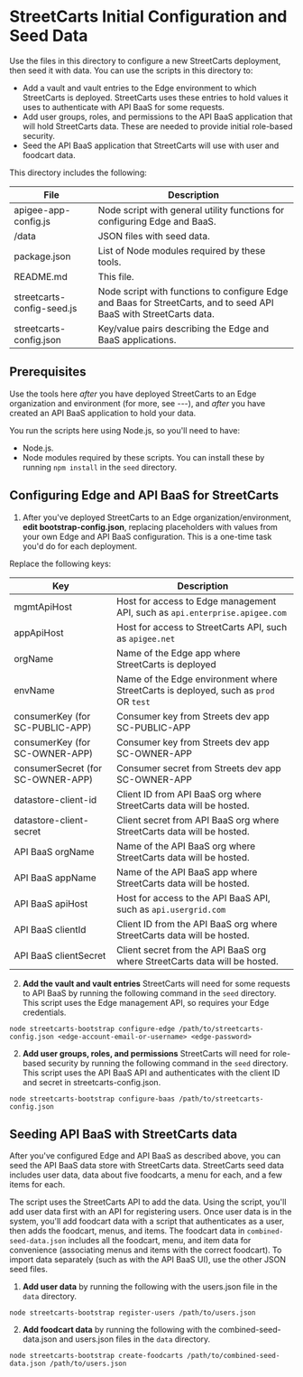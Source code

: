 # StreetCarts Initial Configuration and Seed Data

Use the files in this directory to configure a new StreetCarts deployment, then seed it with data. You can use the scripts in this directory to:

* Add a vault and vault entries to the Edge environment to which StreetCarts is deployed. StreetCarts uses these entries to hold values it uses to authenticate with API BaaS for some requests.
* Add user groups, roles, and permissions to the API BaaS application that will hold StreetCarts data. These are needed to provide initial role-based security.
* Seed the API BaaS application that StreetCarts will use with user and foodcart data.

This directory includes the following:

| File | Description |
| --- | --- |
| apigee-app-config.js | Node script with general utility functions for configuring Edge and BaaS. |
| /data | JSON files with seed data. |
| package.json | List of Node modules required by these tools. |
| README.md | This file. |
| streetcarts-config-seed.js | Node script with functions to configure Edge and Baas for StreetCarts, and to seed API BaaS with StreetCarts data. |
| streetcarts-config.json | Key/value pairs describing the Edge and BaaS applications. |

## Prerequisites

Use the tools here *after* you have deployed StreetCarts to an Edge organization and environment (for more, see ---), and *after* you have created an API BaaS application to hold your data.

You run the scripts here using Node.js, so you'll need to have:
* Node.js.
* Node modules required by these scripts. You can install these by running `npm install` in the `seed` directory. 

## Configuring Edge and API BaaS for StreetCarts

1. After you've deployed StreetCarts to an Edge organization/environment, **edit bootstrap-config.json**, replacing placeholders with values from your own Edge and API BaaS configuration. This is a one-time task you'd do for each deployment.

 Replace the following keys:

 | Key | Description |
 | --- | --- |
 | mgmtApiHost | Host for access to Edge management API, such as `api.enterprise.apigee.com` |
 | appApiHost | Host for access to StreetCarts API, such as `apigee.net` |
 | orgName | Name of the Edge app where StreetCarts is deployed |
 | envName | Name of the Edge environment where StreetCarts is deployed, such as `prod` OR `test` |
 | consumerKey (for SC-PUBLIC-APP) | Consumer key from Streets dev app SC-PUBLIC-APP |
 | consumerKey (for SC-OWNER-APP) | Consumer key from Streets dev app SC-OWNER-APP |
 | consumerSecret (for SC-OWNER-APP) | Consumer secret from Streets dev app SC-OWNER-APP |
 | datastore-client-id | Client ID from API BaaS org where StreetCarts data will be hosted. |
 | datastore-client-secret | Client secret from API BaaS org where StreetCarts data will be hosted. |
 | API BaaS orgName | Name of the API BaaS org where StreetCarts data will be hosted. |
 | API BaaS appName | Name of the API BaaS app where StreetCarts data will be hosted. |
 | API BaaS apiHost | Host for access to the API BaaS API, such as `api.usergrid.com` |
 | API BaaS clientId | Client ID from the API BaaS org where StreetCarts data will be hosted.  |
 | API BaaS clientSecret | Client secret from the API BaaS org where StreetCarts data will be hosted. |

2. **Add the vault and vault entries** StreetCarts will need for some requests to API BaaS by running the following command in the `seed` directory. This script uses the Edge management API, so requires your Edge credentials.

 ```
node streetcarts-bootstrap configure-edge /path/to/streetcarts-config.json <edge-account-email-or-username> <edge-password>
```
2. **Add user groups, roles, and permissions** StreetCarts will need for role-based security by running the following command in the `seed` directory. This script uses the API BaaS API and authenticates with the client ID and secret in streetcarts-config.json.

 ```
node streetcarts-bootstrap configure-baas /path/to/streetcarts-config.json
```

## Seeding API BaaS with StreetCarts data

After you've configured Edge and API BaaS as described above, you can seed the API BaaS data store with StreetCarts data. StreetCarts seed data includes user data, data about five foodcarts, a menu for each, and a few items for each. 

The script uses the StreetCarts API to add the data. Using the script, you'll add user data first with an API for registering users. Once user data is in the system, you'll add foodcart data with a script that authenticates as a user, then adds the foodcart, menus, and items. The foodcart data in `combined-seed-data.json` includes all the foodcart, menu, and item data for convenience (associating menus and items with the correct foodcart). To import data separately (such as with the API BaaS UI), use the other JSON seed files.

1. **Add user data** by running the following with the users.json file in the `data` directory.

 ```
node streetcarts-bootstrap register-users /path/to/users.json
```

2. **Add foodcart data** by running the following with the combined-seed-data.json and users.json files in the `data` directory. 

 ```
node streetcarts-bootstrap create-foodcarts /path/to/combined-seed-data.json /path/to/users.json
```
